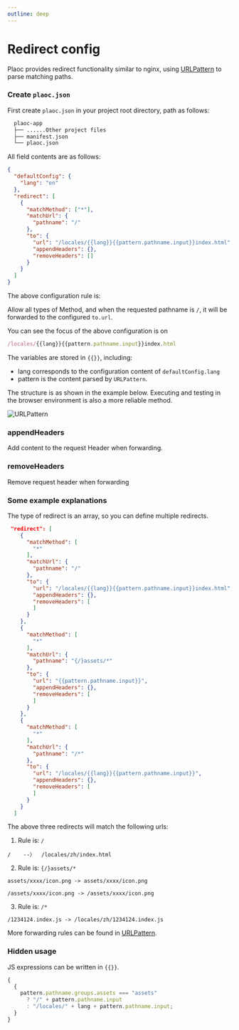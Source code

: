 ```yaml
---
outline: deep
---
```


# Redirect config

Plaoc provides redirect functionality similar to nginx, using [URLPattern](https://developer.mozilla.org/en-US/docs/Web/API/URL_Pattern_API) to parse matching paths.

### Create `plaoc.json`

First create `plaoc.json` in your project root directory, path as follows:

```bash
  plaoc-app
  ├── ......Other project files
  ├── manifest.json
  └── plaoc.json
```

All field contents are as follows:

```json
{
  "defaultConfig": {
    "lang": "en"
  },
  "redirect": [
    {
      "matchMethod": ["*"],
      "matchUrl": {
        "pathname": "/"
      },
      "to": {
        "url": "/locales/{{lang}}{{pattern.pathname.input}}index.html",
        "appendHeaders": {},
        "removeHeaders": []
      }
    }
  ]
}
```

The above configuration rule is:

Allow all types of Method, and when the requested pathname is `/`, it will be forwarded to the configured `to.url`.

You can see the focus of the above configuration is on 
```javascript 
/locales/{{lang}}{{pattern.pathname.input}}index.html
```

The variables are stored in `{{}}`, including:

- lang corresponds to the configuration content of `defaultConfig.lang`
- pattern is the content parsed by `URLPattern`.

The structure is as shown in the example below. Executing and testing in the browser environment is also a more reliable method.

![URLPattern](/URLPattern.png)

### appendHeaders

Add content to the request Header when forwarding.

### removeHeaders

Remove request header when forwarding

### Some example explanations

The type of redirect is an array, so you can define multiple redirects.

```json
 "redirect": [
    {
      "matchMethod": [
        "*"
      ],
      "matchUrl": {
        "pathname": "/"
      },
      "to": {
        "url": "/locales/{{lang}}{{pattern.pathname.input}}index.html",
        "appendHeaders": {},
        "removeHeaders": [
        ]
      }
    },
    {
      "matchMethod": [
        "*"
      ],
      "matchUrl": {
        "pathname": "{/}assets/*"
      },
      "to": {
        "url": "{{pattern.pathname.input}}",
        "appendHeaders": {},
        "removeHeaders": [
        ]
      }
    },
    {
      "matchMethod": [
        "*"
      ],
      "matchUrl": {
        "pathname": "/*"
      },
      "to": {
        "url": "/locales/{{lang}}{{pattern.pathname.input}}",
        "appendHeaders": {},
        "removeHeaders": [
        ]
      }
    }
  ]
```

The above three redirects will match the following urls:

1. Rule is: `/`

`/    --〉  /locales/zh/index.html`

2. Rule is: `{/}assets/*`

`assets/xxxx/icon.png -> assets/xxxx/icon.png`

`/assets/xxxx/icon.png -> /assets/xxxx/icon.png`

3. Rule is: `/*`

`/1234124.index.js -> /locales/zh/1234124.index.js`

More forwarding rules can be found in [URLPattern](https://developer.mozilla.org/en-US/docs/Web/API/URL_Pattern_API).

### Hidden usage

JS expressions can be written in `{{}}`.

```js
{
  {
    pattern.pathname.groups.assets === "assets"
      ? "/" + pattern.pathname.input
      : "/locales/" + lang + pattern.pathname.input;
  }
}
```
